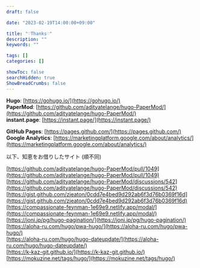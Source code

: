 ```yaml
---
draft: false

date: "2023-02-19T14:00:00+09:00"

title: "♡Thanks♡"
description: ""
keywords: ""

tags: []
categories: []

showToc: false
searchHidden: true
ShowBreadCrumbs: false
---
```


**Hugo**: [https://gohugo.io/](https://gohugo.io/)  
**PaperMod**: [https://github.com/adityatelange/hugo-PaperMod/](https://github.com/adityatelange/hugo-PaperMod/)  
**instant.page**: [https://instant.page/](https://instant.page/)  

**GitHub Pages**: [https://pages.github.com/](https://pages.github.com/)  
**Google Analytics**: [https://marketingplatform.google.com/about/analytics/](https://marketingplatform.google.com/about/analytics/)  


以下、知恵をお借りしたサイト (順不同)  

[https://github.com/adityatelange/hugo-PaperMod/pull/1049](https://github.com/adityatelange/hugo-PaperMod/pull/1049)  
[https://github.com/adityatelange/hugo-PaperMod/discussions/542](https://github.com/adityatelange/hugo-PaperMod/discussions/542)  
[https://gist.github.com/zjeaton/0cdd7e4bed9d292ab6f3d76b0369f16d](https://gist.github.com/zjeaton/0cdd7e4bed9d292ab6f3d76b0369f16d)  
[https://compassionate-feynman-1e69e9.netlify.app/modal/](https://compassionate-feynman-1e69e9.netlify.app/modal/)  
[https://joni.jp/pg/hugo-pagination/](https://joni.jp/pg/hugo-pagination/)  
[https://aloha-ru.com/hugo/pwa-hugo/](https://aloha-ru.com/hugo/pwa-hugo/)  
[https://aloha-ru.com/hugo/hugo-dateupdate/](https://aloha-ru.com/hugo/hugo-dateupdate/)  
[https://k-kaz-git.github.io/](https://k-kaz-git.github.io/)  
[https://mokuzine.net/tags/hugo/](https://mokuzine.net/tags/hugo/)  
